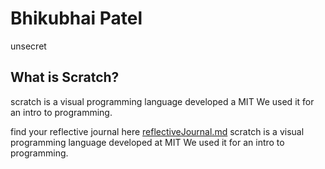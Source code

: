# Bhikubhai Patel

<!-- how to comment in markdown -->
unsecret

## What is Scratch? 
scratch is a visual programming language developed a MIT We used it for an intro to programming.

find your reflective journal here [reflectiveJournal.md](./reflections/reflectiveJournal.md)
scratch is a visual programming language developed at MIT We used it for an intro to programming.

